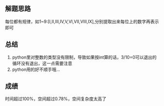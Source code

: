 ## 解题思路
每位都有规律，如1~9:[I,II,III,IV,V,VI,VII,VIII,IX],分别提取出来每位上的数字再表示即可
## 总结
1. python里对整数的类型没有限制，导致如果按int算的话，3/10=0可以退出的循环没有退出，这一点需要注意
2. python用的好不顺手哦...
## 成绩
时间超过100%，空间超过0.78%，空间复杂度太高了